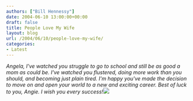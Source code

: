 ```yaml
---
authors: ["Bill Hennessy"]
date: 2004-06-10 13:00:00+00:00
draft: false
title: People Love My Wife
layout: blog
url: /2004/06/10/people-love-my-wife/
categories:
- Latest
---
```


_Angela, I've watched you struggle to go to school and still be as good a mom as could be. I've watched you flustered, doing more work than you should, and becoming just plain tired. I'm happy you've made the decision to move on and open your world to a new and exciting career. Best of luck to you, Angie. I wish you every success!_![](https://blog.billhennessy.com/aggbug.aspx?PostID=752)

